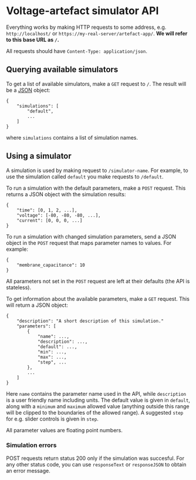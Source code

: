 # Voltage-artefact simulator API

Everything works by making HTTP requests to some address, e.g. `http://localhost/` or `https://my-real-server/artefact-app/`.
**We will refer to this base URL as `/`.**

All requests should have `Content-Type: application/json`.

## Querying available simulators

To get a list of available simulators, make a `GET` request to `/`.
The result will be a [JSON](https://en.wikipedia.org/wiki/JSON) object:
```
{
    "simulations": [
        "default",
        ...
    ]
}
```
where `simulations` contains a list of simulation names.

## Using a simulator

A simulation is used by making request to `/simulator-name`.
For example, to use the simulation called `default` you make requests to `/default`.

To run a simulation with the default parameters, make a `POST` request.
This returns a JSON object with the simulation results:
```
{
    "time": [0, 1, 2, ...],
    "voltage": [-80, -80, -80, ...],
    "current": [0, 0, 0, ...]
}
```

To run a simulation with changed simulation parameters, send a JSON object in the `POST` request that maps parameter names to values.
For example:
```
{
    "membrane_capacitance": 10
}
```
All parameters not set in the `POST` request are left at their defaults (the API is stateless).

To get information about the available parameters, make a `GET` request.
This will return a JSON object:
```
{
    "description": "A short description of this simulation."
    "parameters": [
        {
            "name": ...,
            "description": ...,
            "default": ...,
            "min": ...,
            "max": ...,
            "step", ...
        },
        ...
    ]
}
```
Here `name` contains the parameter name used in the API, while `description` is a user friendly name including units.
The default value is given in `default`, along with a `minimum` and `maximum` allowed value (anything outside this range will be clipped to the boundaries of the allowed range).
A suggested `step` for e.g. slider controls is given in `step`.

All parameter values are floating point numbers.

### Simulation errors

POST requests return status 200 only if the simulation was succesful.
For any other status code, you can use `responseText` or `responseJSON` to obtain an error message.
